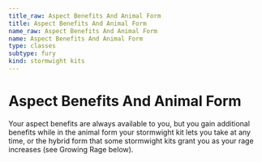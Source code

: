 ```yaml
---
title_raw: Aspect Benefits And Animal Form
title: Aspect Benefits And Animal Form
name_raw: Aspect Benefits And Animal Form
name: Aspect Benefits And Animal Form
type: classes
subtype: fury
kind: stormwight kits
---
```


# Aspect Benefits And Animal Form

Your aspect benefits are always available to you, but you gain additional benefits while in the animal form your stormwight kit lets you take at any time, or the hybrid form that some stormwight kits grant you as your rage increases (see Growing Rage below).
